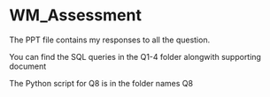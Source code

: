 # WM_Assessment
The PPT file contains my responses to all the question.

You can find the SQL queries in the Q1-4 folder alongwith supporting document

The Python script for Q8 is in the folder names Q8

